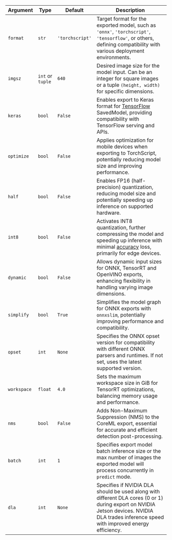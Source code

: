 | Argument    | Type             | Default         | Description                                                                                                                                                                                   |
| ----------- | ---------------- | --------------- | --------------------------------------------------------------------------------------------------------------------------------------------------------------------------------------------- |
| `format`    | `str`            | `'torchscript'` | Target format for the exported model, such as `'onnx'`, `'torchscript'`, `'tensorflow'`, or others, defining compatibility with various deployment environments.                              |
| `imgsz`     | `int` or `tuple` | `640`           | Desired image size for the model input. Can be an integer for square images or a tuple `(height, width)` for specific dimensions.                                                             |
| `keras`     | `bool`           | `False`         | Enables export to Keras format for [TensorFlow](https://www.ultralytics.com/glossary/tensorflow) SavedModel, providing compatibility with TensorFlow serving and APIs.                        |
| `optimize`  | `bool`           | `False`         | Applies optimization for mobile devices when exporting to TorchScript, potentially reducing model size and improving performance.                                                             |
| `half`      | `bool`           | `False`         | Enables FP16 (half-precision) quantization, reducing model size and potentially speeding up inference on supported hardware.                                                                  |
| `int8`      | `bool`           | `False`         | Activates INT8 quantization, further compressing the model and speeding up inference with minimal [accuracy](https://www.ultralytics.com/glossary/accuracy) loss, primarily for edge devices. |
| `dynamic`   | `bool`           | `False`         | Allows dynamic input sizes for ONNX, TensorRT and OpenVINO exports, enhancing flexibility in handling varying image dimensions.                                                               |
| `simplify`  | `bool`           | `True`          | Simplifies the model graph for ONNX exports with `onnxslim`, potentially improving performance and compatibility.                                                                             |
| `opset`     | `int`            | `None`          | Specifies the ONNX opset version for compatibility with different ONNX parsers and runtimes. If not set, uses the latest supported version.                                                   |
| `workspace` | `float`          | `4.0`           | Sets the maximum workspace size in GiB for TensorRT optimizations, balancing memory usage and performance.                                                                                    |
| `nms`       | `bool`           | `False`         | Adds Non-Maximum Suppression (NMS) to the CoreML export, essential for accurate and efficient detection post-processing.                                                                      |
| `batch`     | `int`            | `1`             | Specifies export model batch inference size or the max number of images the exported model will process concurrently in `predict` mode.                                                       |
| `dla`       | `int`            | `None`          | Specifies if NVIDIA DLA should be used along with different DLA cores (0 or 1) during export on NVIDIA Jetson devices. NVIDIA DLA trades inference speed with improved energy efficiency.     |
